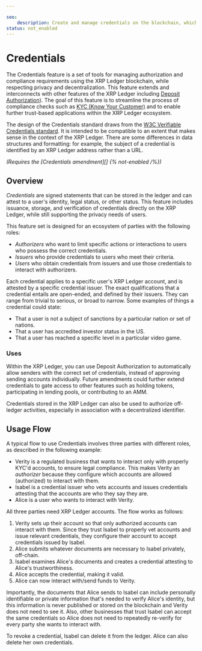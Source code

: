```yaml
---

seo:
    description: Create and manage credentials on the blockchain, which can provide authorization for payments or other features, while respecting privacy and decentralization.
status: not_enabled
---
```

# Credentials

The Credentials feature is a set of tools for managing authorization and compliance requirements using the XRP Ledger blockchain, while respecting privacy and decentralization. This feature extends and interconnects with other features of the XRP Ledger including [Deposit Authorization](../../concepts/accounts/depositauth.md)). The goal of this feature is to streamline the process of compliance checks such as [KYC (Know Your Customer)](https://en.wikipedia.org/wiki/Know_your_customer) and to enable further trust-based applications within the XRP Ledger ecosystem.

The design of the Credentials standard draws from the [W3C Verifiable Credentials standard](https://www.w3.org/TR/vc-data-model-2.0/). It is intended to be compatible to an extent that makes sense in the context of the XRP Ledger. There are some differences in data structures and formatting: for example, the subject of a credential is identified by an XRP Ledger address rather than a URL.

_(Requires the [Credentials amendment][] {% not-enabled /%})_

## Overview

_Credentials_ are signed statements that can be stored in the ledger and can attest to a user's identity, legal status, or other status. This feature includes issuance, storage, and verification of credentials directly on the XRP Ledger, while still supporting the privacy needs of users.

This feature set is designed for an ecosystem of parties with the following roles:

- _Authorizers_ who want to limit specific actions or interactions to users who possess the correct credentials.
- _Issuers_ who provide credentials to users who meet their criteria.
- _Users_ who obtain credentials from issuers and use those credentials to interact with authorizers.

Each credential applies to a specific user's XRP Ledger account, and is attested by a specific credential issuer. The exact qualifications that a credential entails are open-ended, and defined by their issuers. They can range from trivial to serious, or broad to narrow. Some examples of things a credential could state:

- That a user is not a subject of sanctions by a particular nation or set of nations.
- That a user has accredited investor status in the US.
- That a user has reached a specific level in a particular video game.

### Uses

Within the XRP Ledger, you can use Deposit Authorization to automatically allow senders with the correct set of credentials, instead of approving sending accounts individually. Future amendments could further extend credentials to gate access to other features such as holding tokens, participating in lending pools, or contributing to an AMM.

Credentials stored in the XRP Ledger can also be used to authorize off-ledger activities, especially in association with a decentralized identifier.

## Usage Flow

A typical flow to use Credentials involves three parties with different roles, as described in the following example:

* Verity is a regulated business that wants to interact only with properly KYC'd accounts, to ensure legal compliance. This makes Verity an _authorizer_ because they configure which accounts are allowed (authorized) to interact with them.
* Isabel is a credential issuer who vets accounts and issues credentials attesting that the accounts are who they say they are.
* Alice is a user who wants to interact with Verity.

All three parties need XRP Ledger accounts. The flow works as follows:

1. Verity sets up their account so that only authorized accounts can interact with them. Since they trust Isabel to properly vet accounts and issue relevant credentials, they configure their account to accept credentials issued by Isabel.
2. Alice submits whatever documents are necessary to Isabel privately, off-chain.
3. Isabel examines Alice's documents and creates a credential attesting to Alice's trustworthiness.
4. Alice accepts the credential, making it valid.
5. Alice can now interact with/send funds to Verity.

Importantly, the documents that Alice sends to Isabel can include personally identifiable or private information that's needed to verify Alice's identity, but this information is never published or stored on the blockchain and Verity does not need to see it. Also, other businesses that trust Isabel can accept the same credentials so Alice does not need to repeatedly re-verify for every party she wants to interact with.

To revoke a credential, Isabel can delete it from the ledger. Alice can also delete her own credentials.

